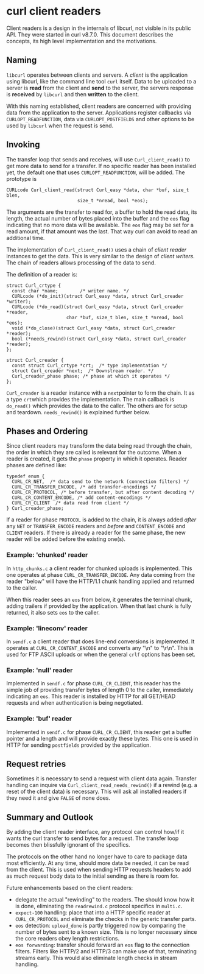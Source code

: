 # curl client readers

Client readers is a design in the internals of libcurl, not visible in its public API. They were started
in curl v8.7.0. This document describes the concepts, its high level implementation and the motivations.

## Naming

`libcurl` operates between clients and servers. A *client* is the application using libcurl, like the command line tool `curl` itself. Data to be uploaded to a server is **read** from the client and **send** to the server, the servers response is **received** by `libcurl` and then **written** to the client.

With this naming established, client readers are concerned with providing data from the application to the server. Applications register callbacks via `CURLOPT_READFUNCTION`, data via `CURLOPT_POSTFIELDS` and other options to be used by `libcurl` when the request is send.

## Invoking

The transfer loop that sends and receives, will use `Curl_client_read()` to get more data to send for a transfer. If no specific reader has been installed yet, the default one that uses `CURLOPT_READFUNCTION`, will be added. The prototype is

```
CURLcode Curl_client_read(struct Curl_easy *data, char *buf, size_t blen,
                          size_t *nread, bool *eos);
```
The arguments are the transfer to read for, a buffer to hold the read data, its length, the actual number of bytes placed into the buffer and the `eos` flag indicating that no more data will be available. The `eos` flag may be set for a read amount, if that amount was the last. That way curl can avoid to read an additional time.

The implementation of `Curl_client_read()` uses a chain of *client reader* instances to get the data. This is very similar to the design of *client writers*. The chain of readers allows processing of the data to send.

The definition of a reader is:

```
struct Curl_crtype {
  const char *name;        /* writer name. */
  CURLcode (*do_init)(struct Curl_easy *data, struct Curl_creader *writer);
  CURLcode (*do_read)(struct Curl_easy *data, struct Curl_creader *reader,
                      char *buf, size_t blen, size_t *nread, bool *eos);
  void (*do_close)(struct Curl_easy *data, struct Curl_creader *reader);
  bool (*needs_rewind)(struct Curl_easy *data, struct Curl_creader *reader);
};

struct Curl_creader {
  const struct Curl_crtype *crt;  /* type implementation */
  struct Curl_creader *next;  /* Downstream reader. */
  Curl_creader_phase phase; /* phase at which it operates */
};
```

`Curl_creader` is a reader instance with a `next`pointer to form the chain. It as a type `crt`which provides the implementation. The main callback is `do_read()` which provides the data to the caller. The others are for setup and teardown. `needs_rewind()` is explained further below.

## Phases and Ordering

Since client readers may transform the data being read through the chain, the order in which they are called is relevant for the outcome. When a reader is created, it gets the `phase` property in which it operates. Reader phases are defined like:

```
typedef enum {
  CURL_CR_NET,  /* data send to the network (connection filters) */
  CURL_CR_TRANSFER_ENCODE, /* add transfer-encodings */
  CURL_CR_PROTOCOL, /* before transfer, but after content decoding */
  CURL_CR_CONTENT_ENCODE, /* add content-encodings */
  CURL_CR_CLIENT  /* data read from client */
} Curl_creader_phase;
```

If a reader for phase `PROTOCOL` is added to the chain, it is always added *after* any `NET` or `TRANSFER_ENCODE` readers and *before* and `CONTENT_ENCODE` and `CLIENT` readers. If there is already a reader for the same phase, the new reader will be added before the existing one(s).

### Example: 'chunked' reader

In `http_chunks.c` a client reader for chunked uploads is implemented. This one operates at phase `CURL_CR_TRANSFER_ENCODE`. Any data coming from the reader "below" will have the HTTP/1.1 chunk handling applied and returned to the caller.

When this reader sees an `eos` from below, it generates the terminal chunk, adding trailers if provided by the application. When that last chunk is fully returned, it also sets `eos` to the caller.

### Example: 'lineconv' reader

In `sendf.c` a client reader that does line-end conversions is implemented. It operates at `CURL_CR_CONTENT_ENCODE` and converts any "\n" to "\r\n". This is used for FTP ASCII uploads or when the general `crlf` options has been set.

### Example: 'null' reader

Implemented in `sendf.c` for phase `CURL_CR_CLIENT`, this reader has the simple job of providing transfer bytes of length 0 to the caller, immediately indicating an `eos`. This reader is installed by HTTP for all GET/HEAD requests and when authentication is being negotiated.

### Example: 'buf' reader

Implemented in `sendf.c` for phase `CURL_CR_CLIENT`, this reader get a buffer pointer and a length and will provide exactly these bytes. This one is used in HTTP for sending `postfields` provided by the application.

## Request retries

Sometimes it is necessary to send a request with client data again. Transfer handling can inquire via `Curl_client_read_needs_rewind()` if a rewind (e.g. a reset of the client data) is necessary. This will ask all installed readers if they need it and give `FALSE` of none does.

## Summary and Outlook

By adding the client reader interface, any protocol can control how/if it wants the curl transfer to send bytes for a request. The transfer loop becomes then blissfully ignorant of the specifics. 

The protocols on the other hand no longer have to care to package data most efficiently. At any time, should more data be needed, it can be read from the client. This is used when sending HTTP requests headers to add as much request body data to the initial sending as there is room for.

Future enhancements based on the client readers:
* delegate the actual "rewinding" to the readers. The should know how it is done, eliminating the `readrewind.c` protocol specifics in `multi.c`.
* `expect-100` handling: place that into a HTTP specific reader at `CURL_CR_PROTOCOL` and eliminate the checks in the generic transfer parts.
* `eos` detection: `upload_done` is partly triggered now by comparing the number of bytes sent to a known size. This is no longer necessary since the core readers obey length restrictions.
* `eos forwarding`: transfer should forward an `eos` flag to the connection filters. Filters like HTTP/2 and HTTP/3 can make use of that, terminating streams early. This would also eliminate length checks in stream handling.
